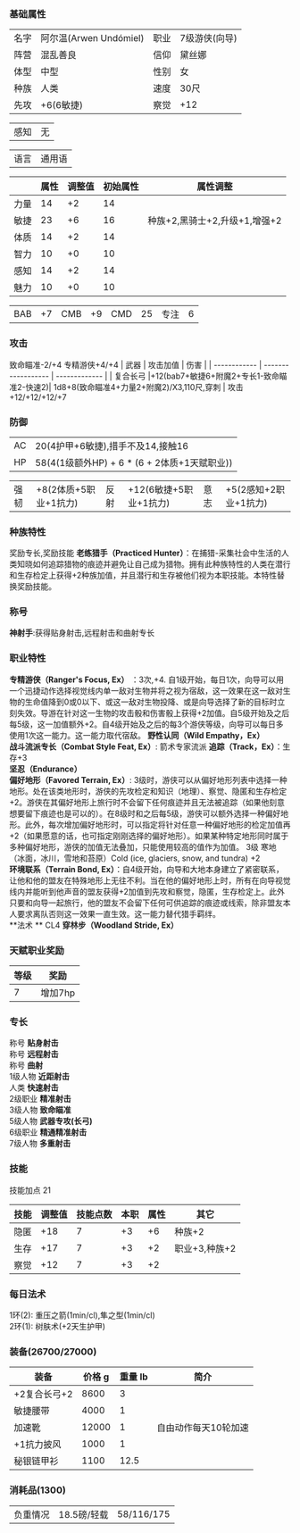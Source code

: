 ### 基础属性

<table>
  <tr>
      <td>名字</td>
      <td>阿尔温(Arwen Undómiel)</td>
      <td>职业</td>
      <td>7级游侠(向导)</td>
  </tr>
  <tr>
      <td>阵营</td>
      <td>混乱善良</td>
      <td>信仰</td>
      <td>黛丝娜</td>
  </tr>
  <tr>
      <td>体型</td>
      <td>中型</td>
      <td>性别</td>
      <td>女</td>
  </tr>
  <tr>
      <td>种族</td>
      <td>人类</td>
      <td>速度</td>
      <td>30尺</td>
  </tr>
  <tr>
      <td>先攻</td>
      <td>+6(6敏捷)</td>
      <td>察觉</td>
      <td>+12</td>
  </tr>
</table>
<table>
  <tr>
      <td>感知</td>
      <td>无</td>
  </tr>
</table>
<table>
    <tr>
        <td>语言</td>
        <td>通用语</td>
    </tr>
</table>

|      | 属性 | 调整值 | 初始属性 | 属性调整 |
| ---- | ---- | ------ | -------- | -------- |
| 力量 | 14   | +2     | 14       |			 |
| 敏捷 | 23   | +6     | 16       |种族+2,黑骑士+2,升级+1,增强+2|
| 体质 | 14   | +2     | 14       |      	 |
| 智力 | 10   | +0     | 10       |      	 |
| 感知 | 14   | +2     | 14       |      	 |
| 魅力 | 10   | +0     | 10       |      	 |

<table>
    <tr>
        <td>BAB</td>
        <td>+7</td>
	    <td>CMB</td>
        <td>+9</td>
		<td>CMD</td>
        <td>25</td>
        <td>专注</td>
        <td>6</td>
    </tr>
</table>

### 攻击
致命瞄准-2/+4
专精游侠+4/+4
| 武器         	| 攻击加值              					| 伤害             		|
| ------------ 	| ------------------    					| -------------    		|
| 复合长弓		|+12(bab7+敏捷6+附魔2+专长1-致命瞄准2-快速2)| 1d8+8(致命瞄准4+力量2+附魔2)/X3,110尺,穿刺	|
攻击+12/+12/+12/+7

### 防御

<table>
    <tr>
        <td>AC</td>
        <td>20(4护甲+6敏捷),措手不及14,接触16</td>
    </tr>
    <tr>
        <td>HP</td>
        <td>58(4(1级额外HP) + 6 * (6 + 2体质+1天赋职业))</td>
    </tr>
</table>
<table>
    <tr>
        <td>强韧</td>
        <td>+8(2体质+5职业+1抗力)</td>
	    <td>反射</td>
        <td>+12(6敏捷+5职业+1抗力)</td>
	    <td>意志</td>
        <td>+5(2感知+2职业+1抗力)</td>
    </tr>
</table>

### 种族特性

奖励专长,奖励技能 
**老练猎手（Practiced Hunter）**：在捕猎-采集社会中生活的人类知晓如何追踪猎物的痕迹并避免让自己成为猎物。拥有此种族特性的人类在潜行和生存检定上获得+2种族加值，并且潜行和生存被他们视为本职技能。本特性替换奖励技能。   
  
### 称号
  
**神射手**:获得贴身射击,远程射击和曲射专长  
  
### 职业特性
  
**专精游侠（Ranger's Focus, Ex）** ：3次,+4. 自1级开始，每日1次，向导可以用一个迅捷动作选择视觉线内单一敌对生物并将之视为宿敌，这一效果在这一敌对生物的生命值降到0或0以下、或这一敌对生物投降、或是向导选择了新的目标时立刻失效。导游在针对这一生物的攻击骰和伤害骰上获得+2加值。自5级开始及之后每5级，这一加值额外+2。自4级开始及之后的每3个游侠等级，向导可以每日多使用1次这一能力。这一能力取代宿敌。
**野性认同（Wild Empathy，Ex）**    
**战斗流派专长（Combat Style Feat, Ex）**: 箭术专家流派
**追踪（Track，Ex）**：生存+3  
**坚忍（Endurance）**  
**偏好地形（Favored Terrain, Ex）**:  3级时，游侠可以从偏好地形列表中选择一种地形。处在该类地形时，游侠的先攻检定和知识（地理）、察觉、隐匿和生存检定+2。游侠在其偏好地形上旅行时不会留下任何痕迹并且无法被追踪（如果他刻意想要留下痕迹也是可以的）。在8级时和之后每5级，游侠可以额外选择一种偏好地形。此外，每次增加偏好地形时，可以指定将针对任意一种偏好地形的检定加值再+2（如果愿意的话，也可指定刚刚选择的偏好地形）。如果某种特定地形同时属于多种偏好地形，游侠的加值无法叠加，只能使用较高的值作为加值。
3级 寒地（冰面，冰川，雪地和苔原）Cold (ice, glaciers, snow, and tundra) +2  
**环境联系（Terrain Bond, Ex）**：自4级开始，向导和大地本身建立了紧密联系，让他和他的盟友在特殊地形上无往不利。当在他的偏好地形上时，所有在向导视觉线内并能听到他声音的盟友获得+2加值到先攻和察觉，隐匿，生存检定上。此外只要和向导一起旅行，他的盟友不会留下任何可供追踪的痕迹或线索，除非盟友本人要求离队否则这一效果一直生效。这一能力替代猎手羁绊。  
**法术 ** CL4
**穿林步（Woodland Stride, Ex）**  
  
### 天赋职业奖励
| 等级| 奖励    |
| --- | ------- |
| 7   | 增加7hp |

### 专长

称号	**贴身射击**  
称号    **远程射击**  
称号    **曲射**  
1级人物 **近距射击**  
人类    **快速射击**    
2级职业 **精准射击**   
3级人物 **致命瞄准**   
5级人物 **武器专攻(长弓)**   
6级职业 **精通精准射击**   
7级人物 **多重射击**     

### 技能

技能加点 21  

| 技能       | 调整值 | 技能点数 | 本职 | 属性 | 其它     		|
| ---------- | ------ | -------- | ---- | ---- | -------- 		|
| 隐匿       | +18	  | 7        | +3   | +6   | 种族+2     	|
| 生存       | +17    | 7        | +3   | +2   | 职业+3,种族+2  |
| 察觉       | +12    | 7        | +3   | +2   | 			    |

### 每日法术 
1环(2): 重压之箭(1min/cl),隼之型(1min/cl)  
2环(1): 树肤术(+2天生护甲)   
  
### 装备(26700/27000)

| 装备          		| 价格 g | 重量 lb | 简介 |
| ------------  		| ------ | ------- | ---- |
| +2复合长弓+2	        | 8600   | 3       |      |
| 敏捷腰带    			| 4000   | 1       |      |
| 加速靴	    		|12000   | 1       | 自由动作每天10轮加速
| +1抗力披风			| 1000   | 1       |  	  |
| 秘银链甲衫			| 1100   | 12.5    |  	  |

### 消耗品(1300)

<table>
    <tr>
        <td>负重情况</td>
        <td>18.5磅/轻载</td>
        <td>58/116/175</td>
    </tr>
</table> 
